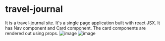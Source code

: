 # travel-journal
It is a travel-journal site. It's a single page application built with react JSX. It has Nav component and Card component. The card components are rendered out using props.
![image](https://user-images.githubusercontent.com/102422886/218310454-ece8b743-cfc2-49f4-b97f-28b8ddd0c90b.png)
![image](https://user-images.githubusercontent.com/102422886/218310461-bfacafe2-d9d5-46de-a7d8-7cd434ef64d0.png)
